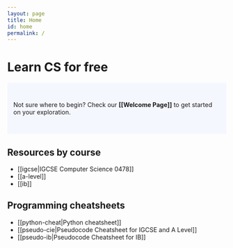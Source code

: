 ```yaml
---
layout: page
title: Home
id: home
permalink: /
---
```


# Learn CS for free

<p style="padding: 3em 1em; background: #f5f7ff; border-radius: 4px;">
  Not sure where to begin? Check our <span style="font-weight: bold">[[Welcome Page]]</span> to get started on your exploration.
</p>

## Resources by course

- [[igcse|IGCSE Computer Science 0478]]
- [[a-level]]
- [[ib]]

## Programming cheatsheets

- [[python-cheat|Python cheatsheet]]
- [[pseudo-cie|Pseudocode Cheatsheet for IGCSE and A Level]]
- [[pseudo-ib|Pseudocode Cheatsheet for IB]]

<style>
  .wrapper {
    max-width: 46em;
  }
</style>
